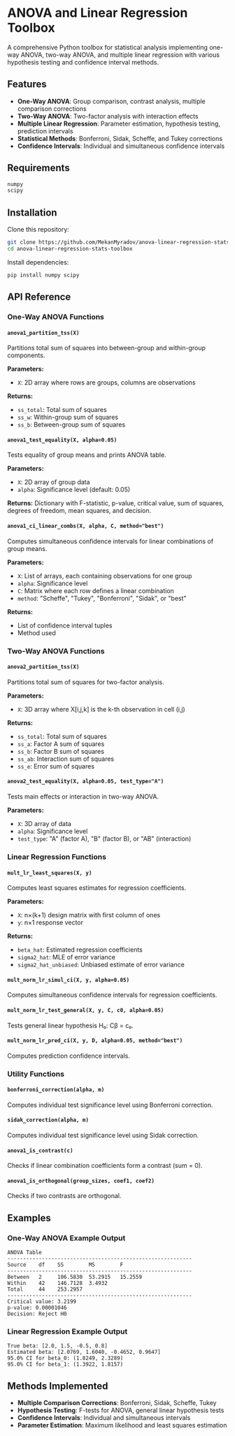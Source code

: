 # ANOVA and Linear Regression Toolbox

A comprehensive Python toolbox for statistical analysis implementing one-way ANOVA, two-way ANOVA, and multiple linear regression with various hypothesis testing and confidence interval methods.

## Features

- **One-Way ANOVA**: Group comparison, contrast analysis, multiple comparison corrections
- **Two-Way ANOVA**: Two-factor analysis with interaction effects
- **Multiple Linear Regression**: Parameter estimation, hypothesis testing, prediction intervals
- **Statistical Methods**: Bonferroni, Sidak, Scheffe, and Tukey corrections
- **Confidence Intervals**: Individual and simultaneous confidence intervals

## Requirements

```python
numpy
scipy
```

## Installation

Clone this repository:
```bash
git clone https://github.com/MekanMyradov/anova-linear-regression-stats-toolbox.git
cd anova-linear-regression-stats-toolbox
```

Install dependencies:
```bash
pip install numpy scipy
```

## API Reference

### One-Way ANOVA Functions

#### `anova1_partition_tss(X)`
Partitions total sum of squares into between-group and within-group components.

**Parameters:**
- `X`: 2D array where rows are groups, columns are observations

**Returns:**
- `ss_total`: Total sum of squares
- `ss_w`: Within-group sum of squares  
- `ss_b`: Between-group sum of squares

#### `anova1_test_equality(X, alpha=0.05)`
Tests equality of group means and prints ANOVA table.

**Parameters:**
- `X`: 2D array of group data
- `alpha`: Significance level (default: 0.05)

**Returns:**
Dictionary with F-statistic, p-value, critical value, sum of squares, degrees of freedom, mean squares, and decision.

#### `anova1_ci_linear_combs(X, alpha, C, method="best")`
Computes simultaneous confidence intervals for linear combinations of group means.

**Parameters:**
- `X`: List of arrays, each containing observations for one group
- `alpha`: Significance level
- `C`: Matrix where each row defines a linear combination
- `method`: "Scheffe", "Tukey", "Bonferroni", "Sidak", or "best"

**Returns:**
- List of confidence interval tuples
- Method used

### Two-Way ANOVA Functions

#### `anova2_partition_tss(X)`
Partitions total sum of squares for two-factor analysis.

**Parameters:**
- `X`: 3D array where X[i,j,k] is the k-th observation in cell (i,j)

**Returns:**
- `ss_total`: Total sum of squares
- `ss_a`: Factor A sum of squares
- `ss_b`: Factor B sum of squares
- `ss_ab`: Interaction sum of squares
- `ss_e`: Error sum of squares

#### `anova2_test_equality(X, alpha=0.05, test_type="A")`
Tests main effects or interaction in two-way ANOVA.

**Parameters:**
- `X`: 3D array of data
- `alpha`: Significance level
- `test_type`: "A" (factor A), "B" (factor B), or "AB" (interaction)

### Linear Regression Functions

#### `mult_lr_least_squares(X, y)`
Computes least squares estimates for regression coefficients.

**Parameters:**
- `X`: n×(k+1) design matrix with first column of ones
- `y`: n×1 response vector

**Returns:**
- `beta_hat`: Estimated regression coefficients
- `sigma2_hat`: MLE of error variance
- `sigma2_hat_unbiased`: Unbiased estimate of error variance

#### `mult_norm_lr_simul_ci(X, y, alpha=0.05)`
Computes simultaneous confidence intervals for regression coefficients.

#### `mult_norm_lr_test_general(X, y, C, c0, alpha=0.05)`
Tests general linear hypothesis H₀: Cβ = c₀.

#### `mult_norm_lr_pred_ci(X, y, D, alpha=0.05, method="best")`
Computes prediction confidence intervals.

### Utility Functions

#### `bonferroni_correction(alpha, m)`
Computes individual test significance level using Bonferroni correction.

#### `sidak_correction(alpha, m)`
Computes individual test significance level using Sidak correction.

#### `anova1_is_contrast(c)`
Checks if linear combination coefficients form a contrast (sum = 0).

#### `anova1_is_orthogonal(group_sizes, coef1, coef2)`
Checks if two contrasts are orthogonal.

## Examples

### One-Way ANOVA Example Output
```
ANOVA Table
-----------------------------------------------------------
Source    df    SS        MS        F
-----------------------------------------------------------
Between   2     106.5830  53.2915   15.2559
Within    42    146.7128  3.4932
Total     44    253.2957
-----------------------------------------------------------
Critical value: 3.2199
p-value: 0.00001046
Decision: Reject H0
```

### Linear Regression Example Output
```
True beta: [2.0, 1.5, -0.5, 0.8]
Estimated beta: [2.0769, 1.6040, -0.4652, 0.9647]
95.0% CI for beta_0: (1.8249, 2.3289)
95.0% CI for beta_1: (1.3922, 1.8157)
```

## Methods Implemented

- **Multiple Comparison Corrections**: Bonferroni, Sidak, Scheffe, Tukey
- **Hypothesis Testing**: F-tests for ANOVA, general linear hypothesis tests
- **Confidence Intervals**: Individual and simultaneous intervals
- **Parameter Estimation**: Maximum likelihood and least squares estimation
